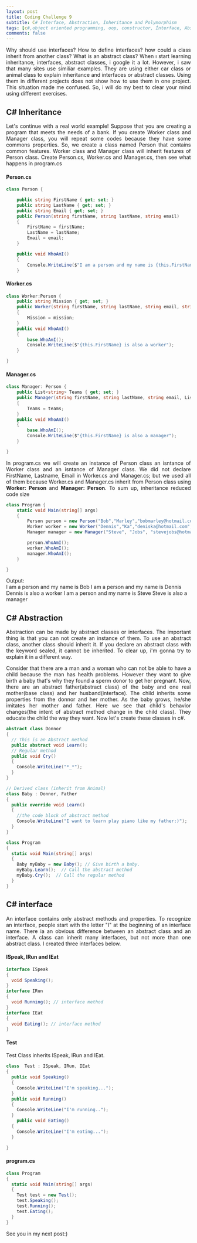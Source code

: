 ```yaml
---
layout: post
title: Coding Challenge 9
subtitle: C# İnterface, Abstraction, Inheritance and Polymorphism
tags: [c#,object oriented programming, oop, constructor, İnterface, Abstract, İnheritance, Polymorphism]
comments: false
---
```


<p style='text-align: justify;'>
Why should use interfaces? How to define interfaces? how could a class inherit from another class? What is an abstract class? When ı start learning inheritance, interfaces, abstract classes, i google it a lot. However, i saw that many sites use similiar examples. They are using either car class or animal class to explain inheritance and interfaces or abstract classes. Using them in different projects does not show how to use them in one project. This situation made me confused. So, i will do my best to clear your mind using different exercises.</p>

## C# Inheritance

<p style='text-align: justify;'>
Let's continue with a real world example! Suppose that you are creating a program that meets the needs of a bank. If you create  Worker class and Manager class, you will repeat some codes because they have some commons properties. So, we create a class named Person that contains common features. Worker class and Manager class will inherit features of Person class. Create Person.cs, Worker.cs and Manager.cs, then see what happens in program.cs </p>

#### Person.cs

```c#
class Person {

    public string FirstName { get; set; }
    public string LastName { get; set; }
    public string Email { get; set; }
    public Person(string firstName, string lastName, string email)
    {
        FirstName = firstName;
        LastName = lastName;
        Email = email;
    }

    public void WhoAmI()
    {
        Console.WriteLine($"I am a person and my name is {this.FirstName}");
    }
```
#### Worker.cs

```c#
class Worker:Person {
    public string Mission { get; set; }
    public Worker(string firstName, string lastName, string email, string mission ) : base(firstName, lastName, email)
    {
        Mission = mission;
    }
    public void WhoAmI()
    {
        base.WhoAmI();
        Console.WriteLine($"{this.FirstName} is also a worker");
    }

}

```

#### Manager.cs

```c#
class Manager: Person {
    public List<string> Teams { get; set; }
    public Manager(string firstName, string lastName, string email, List<string> teams) : base(firstName, lastName, email)
    {
        Teams = teams;
    }
    public void WhoAmI()
    {
        base.WhoAmI();
        Console.WriteLine($"{this.FirstName} is also a manager");
    }

}
```
<p style='text-align: justify;'>
In program.cs we will create an instance of Person class an isntance of Worker class and an isntance of Manager class.  We did not declare FirstName, Lastname, Email in Worker.cs and Manager.cs; but we used all of them because Worker.cs and Manager.cs inherit from Person class using <b>Worker: Person</b> and <b>Manager: Person</b>. To sum up, inheritance reduced code size</p>

```c#
class Program {
    static void Main(string[] args)
    {
        Person person = new Person("Bob","Marley","bobmarley@hotmail.com");
        Worker worker = new Worker("Dennis","Ka","deniska@hotmail.com","Cleaning");
        Manager manager = new Manager("Steve", "Jobs", "stevejobs@hotmail.com",new List<string>{ "It","HR"} );

        person.WhoAmI();
        worker.WhoAmI();
        manager.WhoAmI();
    }

}
```

Output:<br>
I am a person and my name is Bob
I am a person and my name is Dennis
Dennis is also a worker
I am a person and my name is Steve
Steve is also a manager
 
## C# Abstraction
<p style='text-align: justify;'>
Abstraction can be made by abstract classes or interfaces. The important thing is that you can not create an instance of them. To use an abstract class, another class should inherit it. If you declare an abstract class with the keyword sealed, it cannot be inherited. To clear up, i'm gonna try to explain it in a different way.<p>
<p style='text-align: justify;'>
Consider that there are a man and a woman who can not be able to have a child because the man has health problems. However they want to give birth a baby that's why they found a sperm donor to get her pregnant. Now, there are an abstract father(abstract class) of the baby and one real mother(base class) and her husband(interface). The child inherits some properties from the donnor and her mother. As the baby grows, he/she imitates her mother and father. Here we see that child's behavior changes(the intent of abstract method change in the child class). They educate the child the way they want. Now let's create these classes in c#.</p>



```c#
abstract class Donnor
{
  // This is an Abstract method
  public abstract void Learn();
  // Regular method
  public void Cry()
  {
    Console.WriteLine("*_*");
  }
}

// Derived class (inherit from Animal)
class Baby : Donnor, Father
{
  public override void Learn()
  {
    //the code block of abstract method
    Console.WriteLine("I want to learn play piano like my father:)");
  }
}

class Program
{
  static void Main(string[] args)
  {
    Baby myBaby = new Baby(); // Give birth a baby.
    myBaby.Learn();  // Call the abstract method
    myBaby.Cry();  // Call the regular method
  }
}

```

## C# interface

<p style='text-align: justify;'>
An interface contains only abstract methods and properties. To recognize an interface, people start with the letter "I" at the beginning of an interface name. There ia an obvious difference between an abstract class and an interface. A class can inherit many interfaces, but not more than one abstract class. I created three interfaces below.</p>

#### ISpeak, IRun and IEat

```c#
interface ISpeak 
{
  void Speaking(); 
}
interface IRun 
{
  void Running(); // interface method
}
interface IEat 
{
  void Eating(); // interface method
}
```

#### Test
Test Class inherits ISpeak, IRun and IEat. 

```c#
class  Test : ISpeak, IRun, IEat 
{
  public void Speaking() 
  {
    Console.WriteLine("I'm speaking...");
  }
  public void Running() 
  {
    Console.WriteLine("I'm running..");
  }
    public void Eating() 
  {
    Console.WriteLine("I'm eating...");
  }

}
```

#### program.cs

```c#
class Program 
{
  static void Main(string[] args)
  {
    Test test = new Test();
    test.Speaking();
    test.Running();
    test.Eating();
  }
}
```

See you in my next post:)